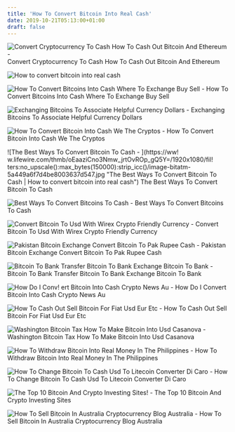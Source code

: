 ```yaml
---
title: 'How To Convert Bitcoin Into Real Cash'
date: 2019-10-21T05:13:00+01:00
draft: false
---
```


![Convert Cryptocurrency To Cash How To Cash Out Bitcoin And Ethereum - ](https://miro.medium.com/max/1400/1*ED4qcLOalNQ1bHZG3CfJ7w.jpeg "Convert Cryptocurrency To Cash How To Cash Out Bitcoin And Ethereum | How to convert bitcoin into real cash") Convert Cryptocurrency To Cash How To Cash Out Bitcoin And Ethereum

![How to convert bitcoin into real cash](https://cdn.vox-cdn.com/thumbor/DGq7LfiPXwM25wpZq1uR7IHGrmg=/0x0:3000x2000/1200x800/filters:focal(1260x760:1740x1240)/cdn.vox-cdn.com/uploads/chorus_image/image/58471111/acastro_170726_1777_0008.0.jpg "How to convert bitcoin into real cash") 

![How To Convert Bitcoins Into Cash Where To Exchange Buy Sell - ](https://3.bp.blogspot.com/-pemeWAMFiD0/VgqLEQREFZI/AAAAAAAAFz4/Dvc9c4CkHQU/s1600/buy-sell-cash-bitcoin.jpg "How To !   Convert Bitcoins Into Cash Where To Exchange Buy Sell | How to convert bitcoin into real cash") How To Convert Bitcoins Into Cash Where To Exchange Buy Sell

![Exchanging Bitcoins To Associate Helpful Currency Dollars - ](https://1.bp.blogspot.com/-mv7h660L4mk/XTuZi6Wi49I/AAAAAAAAAPg/ga_Tgfy-8HcSACohtkERthFEfyXuo2NcQCLcBGAs/s640/pexels-photo-1097946.jpeg "Exchanging Bitcoins To Associate Helpful Currency Dollars | How to convert bitcoin into real cash") Exchanging Bitcoins To Associate Helpful Currency Dollars

![How To Convert Bitcoin Into Cash We The Cryptos - ](https://wethecryptos.net//wp-content/uploads/2019/02/ways-to-cash-out-bitcoin.jpg "How To Convert Bitcoin Into Cash We The Cryptos | How to convert bitcoin into real cash") How To Convert Bitcoin Into Cash We The Cryptos

![The Best Ways To Convert Bitcoin To Cash - ](https://ww!   w.lifewire.com/thmb/oEaaziCno3Nmw_jrtOvROp_gQ5Y=/1920x1080/fil!   ters:no_upscale():max_bytes(150000):strip_icc()/image-bitatm-5a449a6f7d4be8003637d547.jpg "The Best Ways To Convert Bitcoin To Cash | How to convert bitcoin into real cash") The Best Ways To Convert Bitcoin To Cash

![Best Ways To Convert Bitcoins To Cash - ](https://systweak1.vo.llnwd.net/content/wp/systweakblogsnew/uploads_new/2018/10/maxresdefault-1024x412.jpg "Best Ways To Convert Bitcoins To Cash | How to convert bitcoin into real cash") Best Ways To Convert Bitcoins To Cash

![Convert Bitcoin To Usd With Wirex Crypto Friendly Currency - ](https://www.guidestocoins.com/wp-content/uploads/2019/02/Wirex-Is-the-Best-Way-to-Convert-Bitcoin-to-USD-v2_7FB0C1.png "Convert Bitcoin To Usd With Wirex Crypto Friendly Currency | How to convert bitcoin into r!   eal cash") Convert Bitcoin To Usd With Wirex Crypto Friendly Currency

![Pakistan Bitcoin Exchange Convert Bitcoin To Pak Rupee Cash - ](http://btcpakistan.com/images/bitcoin.png "Pakistan Bitcoin Exchange Convert Bitcoin To Pak Rupee Cash | How to convert bitcoin into real cash") Pakistan Bitcoin Exchange Convert Bitcoin To Pak Rupee Cash

![Bitcoin To Bank Transfer Bitcoin To Bank Exchange Bitcoin To Bank - ](https://bitcoin2bank.files.wordpress.com/2014/05/cropped-bitcoin-cashout-to-bank-account-directly.jpg "Bitcoin To Bank Transfer Bitcoin To Bank Exchange Bitcoin To Bank | How to convert bitcoin into real cash") Bitcoin To Bank Transfer Bitcoin To Bank Exchange Bitcoin To Bank

![How Do I Conv!   ert Bitcoin Into Cash Crypto News Au - ](https://cryptonews.com.au/img/guides/convert-bitcoin-into-cash.jpg "How Do I Convert Bitcoi!   n Into Cash Crypto News Au | How to convert bitcoin into real cash") How Do I Convert Bitcoin Into Cash Crypto News Au

![How To Cash Out Sell Bitcoin For Fiat Usd Eur Etc - ](https://coincentral.com/wp-content/uploads/2017/11/Coinbase-Cash-Out-Limit.png "How To Cash Out Sell Bitcoin For Fiat Usd Eur Etc | How to convert bitcoin into real cash") How To Cash Out Sell Bitcoin For Fiat Usd Eur Etc

![Washington Bitcoin Tax How To Make Bitcoin Into Usd Casanova - ](https://images.wsj.net/im-38679?width\u003d620\u0026aspect_ratio\u003d1.5 "Washington Bitcoin Tax How To Make Bitcoin Into Usd Casanova | How to convert bitcoin into real cash") Washington Bitcoin Tax How To Make Bitcoin Into Usd Casanova

![How To Withdraw Bitcoin Into Real Money In The Philippines - ](https://www.smileexpo.ru/public/upload/news/full_b311118ea7871e213d56e05d08398229.jpg "How To Withdraw Bitcoin Into Real Money In The Philippines | How to convert bitcoin into real cash") How To Withdraw Bitcoin Into Real Money In The Philippines

![How To Change Bitcoin To Cash Usd To Litecoin Converter Di Caro - ](https://thumb9.shutterstock.com/display_pic_with_logo/976511/714324466/stock-photo-physical-version-of-bitcoin-and-litecoin-new-virtual-money-on-banknotes-of-one-dollar-exchange-714324466.jpg "How To Change Bitcoin To Cash Usd To Litecoin Converter Di Caro | How to convert bitcoin into real cash") How To Change Bitcoin To Cash Usd To Litecoin Converter Di Caro

![The Top 10 Bitcoin And Crypto Investing Sites!    - ](https://cdn.thecollegeinvestor.com/wp-content/uploads/2018/01/How-Taxes-On-Cryptocurrencies-Like-Bitcoin-Work-IG.jpg "The Top 10 Bitcoin And Crypto Investing Sites | How to conv!   ert bitcoin into real cash") The Top 10 Bitcoin And Crypto Investing Sites

![How To Sell Bitcoin In Australia Cryptocurrency Blog Australia - ](https://cryptocurrencyblog.com.au/wp-content/uploads/2018/01/The-Australian-Cryptocurrency-Blog-header2-1.jpg "How To Sell Bitcoin In Australia Cryptocurrency Blog Australia | How to convert bitcoin into real cash") How To Sell Bitcoin In Australia Cryptocurrency Blog Australia